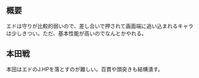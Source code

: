 ## 概要

エドは守りが比較的弱いので、差し合いで押されて画面端に追い込まれるキャラは少しきつい。ただ、基本性能が高いのでなんとかやれる。

## 本田戦

本田はエドのJ.HPを落とすのが難しい。百貫や頭突きも結構潰す。
